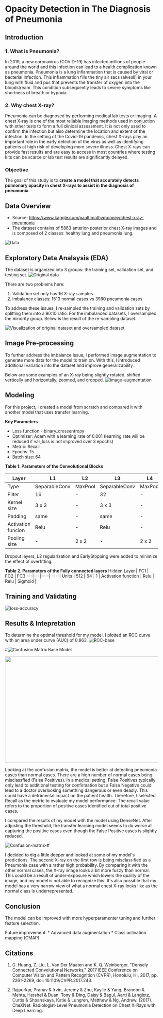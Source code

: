 # Opacity Detection in The Diagnosis of Pneumonia 

## Introduction 

### 1. What is Pneumonia?

In 2019, a new coronavirus (COVID-19) has infected millions of people around the world and this infection can lead to a health complication known as pneumonia. Pneumonia is a lung inflammation that is caused by viral or bacterial infection. This inflammation fills the tiny air sacs (alveoli) in your lung with fluid and pus that prevents the transfer of oxygen into the bloodstream. This condition subsequently leads to severe symptoms like shortness of breath or hypoxia.

### 2. Why chest X-ray?
Pneumonia can be diagnosed by performing medical lab tests or imaging. A chest X-ray is one of the most reliable imaging methods used in conjuction with other tests to form a full clinical assessment. It is not only used to confirm the infection but also determine the location and extent of the infection. In the setting of the Covid-19 pandemic, chest X-rays play an important role in the early detection of the virus as well as identifying patients at high risk of developing more severe illness. Chest X-rays can provide fast results and are easy to access in most countries where testing kits can be scarce or lab test results are significantly delayed.

### Objective

The goal of this study is to **create a model that accurately detects pulmonary opacity in chest X-rays to assist in the diagnosis of pneumonia.** 


## Data Overview
* Source: https://www.kaggle.com/paultimothymooney/chest-xray-pneumonia
* The dataset contains of 5863 anterior-posterior chest X-ray images and is composed of 2 classes: healthy lung and pneumonia lung. 

![Data](https://github.com/chloengnguyen/opacity-detection-chest-xray/blob/master/graph/pneumonia-normal-example.png)


## Exploratory Data Analsysis (EDA)

The dataset is organized into 3 groups: the training set, validation set, and testing set.
![Original data](https://github.com/chloengnguyen/opacity-detection-chest-xray/blob/master/graph/original-data.png)


There are two problems here: 
1. Validation set only has 16 X-ray samples.  
2. Imbalance classes: 1513 normal cases vs 3980 pneumonia cases

To address these issues, I re-sampled the training and validation sets by splitting them into a 90:10 ratio. For the imbalanced datasets, I oversampled the minority group. Below is the result of the re-sampling dataset. 

![Visualization of original dataset and oversampled dataset](https://github.com/chloengnguyen/opacity-detection-chest-xray/blob/master/graph/oversampled-data.png)

## Image Pre-processing

To further address the imbalance issue, I performed image augmentation to generate more data for the model to train on. With this, I introduced additional variation into the dataset and improve generalizability. 

Below are some examples of an X-ray being slightly rotated, shifted vertically and horizontally, zoomed, and cropped. 
![image-augmentation](https://github.com/chloengnguyen/opacity-detection-chest-xray/blob/master/graph/augmentation-example.png)

## Modeling 

For this project, I created a model from scratch and compared it with another model that uses transfer learning. 

**Key Parameters** 

* Loss function - binary_crossentropy
* Optimizer: Adam with a learning rate of 0.001 (learning rate will be reduced if val_loss is not improved over 3 epochs)
* Metric: Recall
* Epochs: 15
* Batch size: 64

**Table 1. Parameters of the Convolutional Blocks**

 Layer | L1 | L2 | L3 | L4 | L5 | L6 | L7 | L8 |
-------|----|----|----|----|----|----|----|----|
Type| SeparableConv| MaxPool |SeparableConv  | MaxPool | SeparableConv | MaxPool |SeparableConv|MaxPool |
Filter | 16 | - | 32 | - | 64| - |  128 | - | 256 |
Kernel size | 3 x 3 | - | 3 x 3 | - |3 x 3 | - |3 x 3 | - |
Padding | same | - | same | - | same | - | same | - |
Activation funcion | Relu | - | Relu | -| Relu | -| Relu | - |
Pooling size | - | 2 x 2| - | 2 x 2| - | 2 x 2| - | 2 x 2

Dropout layers, L2 regularization and EarlyStopping were added to minimize the effect of overfitting. 


**Table 2. Parameters of the Fully connected layers**
Hidden Layer | FC1 | FC2 | FC3
---|---|----| ----|
Units | 512 | 64 | 1 |
Activation function | Relu | Relu | Sigmoid |

## Training and Validating 


![loss-accuracy](https://github.com/chloengnguyen/opacity-detection-chest-xray/blob/master/graph/good-acc-loss.jpeg)


## Results & Intepretation

To determine the optimal threshold for my model, I plotted an ROC curve with an area under curve (AUC) of 0.963. 
![ROC-base](https://github.com/chloengnguyen/opacity-detection-chest-xray/blob/master/graph/bad-roc.png)

#![Confusion Matrix Base Model](https://github.com/chloengnguyen/opacity-detection-chest-xray/blob/master/graph/cm-15epoch-transfer.#png)
<p align="center">
  <img width="560" height="350" src="https://github.com/chloengnguyen/opacity-detection-chest-xray/blob/master/graph/cm-15epoch-transfer.png">
</p>

Looking at the confusion matrix, the model is better at detecting pneumonia cases than normal cases. There are a high number of normal cases being misclassfied (False Positives). In a medical setting, False Positives typically only lead to additional testing for confirmation but a False Negative could lead to a doctor overlooking something dangerous or even deadly. This could have a detrimental impact on the patient health. Therefore, I selected Recall as the metric to evaluate my model performance. The recall value refers to the proportion of positive cases identified out of total positive cases. 

I compared the results of my model with the model using DenseNet. After adjusting the threshold, the transfer learning model seems to do worse at capturing the positive cases even though the False Positive cases is slightly reduced. 

![Confusion-matrix-tf](https://github.com/chloengnguyen/opacity-detection-chest-xray/blob/master/graph/confusion-matrix-tf-avg.png)

I decided to dig a little deeper and looked at some of my model's predictions. The second X-ray on the first row is being misclassified as a Pneumonia case with a rather high probability. By comparing it with the other normal cases, the X-ray image looks a bit more fuzzy than normal. This could be a result of under-exposure which lowers the quality of the image, and my model is not able to recognize this. It's also possible that my model has a very narrow view of what a normal chest X-ray looks like as the normal class is underrepresented. 


## Conclusion
The model can be improved with more hyperparamenter tuning and further feature selection.

Future improvement: 
    * Advanced data augmentation
    * Class activation mapping (CMAP)
    


## Citations
1. G. Huang, Z. Liu, L. Van Der Maaten and K. Q. Weinberger, "Densely Connected Convolutional Networks," 2017 IEEE Conference on Computer Vision and Pattern Recognition (CVPR), Honolulu, HI, 2017, pp. 2261-2269, doi: 10.1109/CVPR.2017.243.

2. Rajpurkar, Pranav & Irvin, Jeremy & Zhu, Kaylie & Yang, Brandon & Mehta, Hershel & Duan, Tony & Ding, Daisy & Bagul, Aarti & Langlotz, Curtis & Shpanskaya, Katie & Lungren, Matthew & Ng, Andrew. (2017). CheXNet: Radiologist-Level Pneumonia Detection on Chest X-Rays with Deep Learning. 

